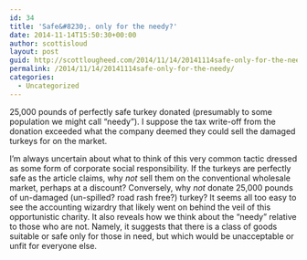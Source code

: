 ```yaml
---
id: 34
title: 'Safe&#8230;. only for the needy?'
date: 2014-11-14T15:50:30+00:00
author: scottisloud
layout: post
guid: http://scottlougheed.com/2014/11/14/20141114safe-only-for-the-needy/
permalink: /2014/11/14/20141114safe-only-for-the-needy/
categories:
  - Uncategorized
---
```

25,000 pounds of perfectly safe turkey donated (presumably to some population we might call &#8220;needy&#8221;). I suppose the tax write-off from the donation exceeded what the company deemed they could sell the damaged turkeys for on the market.&nbsp;

I&#8217;m always uncertain about what to think of this very common tactic dressed as some form of corporate social responsibility. If the turkeys are perfectly safe as the article claims, why&nbsp;_not_&nbsp;sell them on the conventional wholesale market, perhaps at a discount? Conversely, why&nbsp;_not_&nbsp;donate 25,000 pounds of un-damaged (un-spilled? road rash free?) turkey? It seems all too easy to see the accounting wizardry that likely went on behind the veil of this opportunistic charity. It also reveals how we think about the &#8220;needy&#8221; relative to those who are not. Namely, it suggests that there is a class of goods suitable or safe only for those in need, but which would be unacceptable or unfit for everyone else. &nbsp;